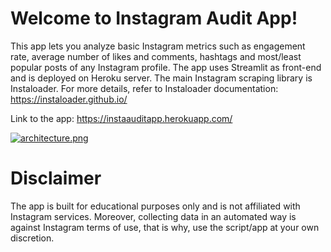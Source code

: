 # Welcome to Instagram Audit App!

This app lets you analyze basic Instagram metrics such as engagement rate, average number of likes and comments, hashtags and most/least popular posts of any Instagram profile.
The app uses Streamlit as front-end and is deployed on Heroku server. The main Instagram scraping library is Instaloader. For more details, refer to Instaloader documentation: https://instaloader.github.io/

Link to the app: https://instaauditapp.herokuapp.com/

[![architecture.png](https://i.postimg.cc/3NWv1927/architecture.png)](https://postimg.cc/RJ5hV7Pb)

# Disclaimer

The app is built for educational purposes only and is not affiliated with Instagram services. Moreover, collecting data in an automated way is against Instagram terms of use, that is why, use the script/app at your own discretion.
